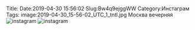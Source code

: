 Title:
Date:2019-04-30 15:56:02
Slug:Bw4q9ejggWW
Category:Инстаграм
Tags:
image:2019-04-30_15-56-02_UTC_1_tntl.jpg
Москва вечерняя
![instagram]({attach}images/2019-04-30_15-56-02_UTC_1.jpg)
![instagram]({attach}images/2019-04-30_15-56-02_UTC_2.jpg)
